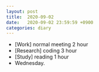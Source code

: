 ```yaml
---
layout: post
title:  2020-09-02
date:   2020-09-02 23:59:59 +0900
categories: diary
---
```


- [Work] normal meeting 2 hour
- [Research] coding 3 hour
- [Study] reading 1 hour
- Wednesday.